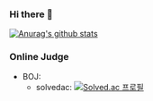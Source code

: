 ### Hi there 👋
[![Anurag's github stats](https://github-readme-stats.vercel.app/api?username=JaeUkas&show_icons=true&hide=stars,issues&count_private=true&include_all_commits=true)](https://github.com/anuraghazra/github-readme-stats)

### Online Judge
* BOJ:
  * solvedac:
[![Solved.ac
프로필](http://mazassumnida.wtf/api/generate_badge?boj=anytime96)](https://solved.ac/anytime96)

<!--
**JaeUkas/JaeUkas** is a ✨ _special_ ✨ repository because its `README.md` (this file) appears on your GitHub profile.

Here are some ideas to get you started:

- 🔭 I’m currently working on ...
- 🌱 I’m currently learning ...
- 👯 I’m looking to collaborate on ...
- 🤔 I’m looking for help with ...
- 💬 Ask me about ...
- 📫 How to reach me: ...
- 😄 Pronouns: ...
- ⚡ Fun fact: ...
-->
